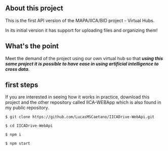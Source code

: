 ## About this project

This is the first API version of the MAPA/IICA/BID project - Virtual Hubs.

In its initial version it has support for uploading files and organizing them!

## What's the point

Meet the demand of the project using our own virtual hub so that ***using this same project it is possible to have ease in using artificial intelligence to cross data.***

## first steps

If you are interested in seeing how it works in practice, download this project and the other repository called IICA-WEBApp which is also found in my public repository.

```
$ git clone https://github.com/LucasMSCaetano/IICADrive-WebApi.git

$ cd IICADrive-WebApi

$ npm i

$ npm start
```
